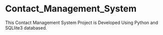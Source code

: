 # Contact_Management_System
This Contact Management System  Project is Developed Using Python and SQLlite3 databased.

